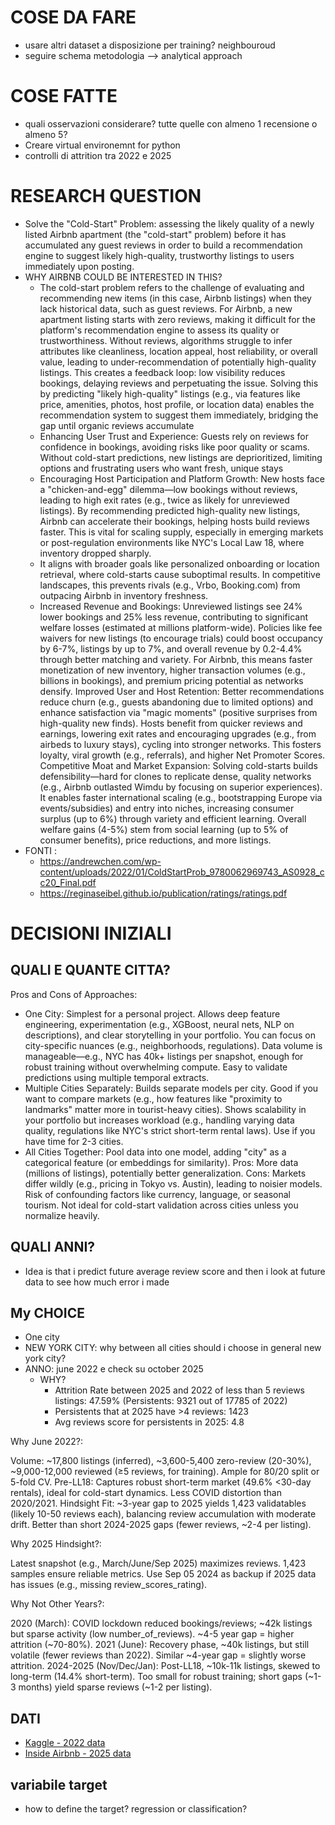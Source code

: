# COSE DA FARE
- usare altri dataset a disposizione per training? neighbouroud
- seguire schema metodologia --> analytical approach

  
# COSE FATTE
- quali osservazioni considerare? tutte quelle con almeno 1 recensione o almeno 5?
- Creare virtual environemnt for python
- controlli di attrition tra 2022 e 2025

# RESEARCH QUESTION
- Solve the "Cold-Start" Problem: assessing the likely quality of a newly listed Airbnb apartment (the "cold-start" problem) before it has accumulated any guest reviews in order to build a recommendation engine to suggest likely high-quality, trustworthy listings to users immediately upon posting.
- WHY AIRBNB COULD BE INTERESTED IN THIS?
  - The cold-start problem refers to the challenge of evaluating and recommending new items (in this case, Airbnb listings) when they lack historical data, such as guest reviews. For Airbnb, a new apartment listing starts with zero reviews, making it difficult for the platform's recommendation engine to assess its quality or trustworthiness. Without reviews, algorithms struggle to infer attributes like cleanliness, location appeal, host reliability, or overall value, leading to under-recommendation of potentially high-quality listings. This creates a feedback loop: low visibility reduces bookings, delaying reviews and perpetuating the issue. Solving this by predicting "likely high-quality" listings (e.g., via features like price, amenities, photos, host profile, or location data) enables the recommendation system to suggest them immediately, bridging the gap until organic reviews accumulate
  - Enhancing User Trust and Experience: Guests rely on reviews for confidence in bookings, avoiding risks like poor quality or scams. Without cold-start predictions, new listings are deprioritized, limiting options and frustrating users who want fresh, unique stays
  - Encouraging Host Participation and Platform Growth: New hosts face a "chicken-and-egg" dilemma—low bookings without reviews, leading to high exit rates (e.g., twice as likely for unreviewed listings). By recommending predicted high-quality new listings, Airbnb can accelerate their bookings, helping hosts build reviews faster. This is vital for scaling supply, especially in emerging markets or post-regulation environments like NYC's Local Law 18, where inventory dropped sharply.
  - It aligns with broader goals like personalized onboarding or location retrieval, where cold-starts cause suboptimal results. In competitive landscapes, this prevents rivals (e.g., Vrbo, Booking.com) from outpacing Airbnb in inventory freshness.
  - Increased Revenue and Bookings: Unreviewed listings see 24% lower bookings and 25% less revenue, contributing to significant welfare losses (estimated at millions platform-wide). Policies like fee waivers for new listings (to encourage trials) could boost occupancy by 6-7%, listings by up to 7%, and overall revenue by 0.2-4.4% through better matching and variety. For Airbnb, this means faster monetization of new inventory, higher transaction volumes (e.g., billions in bookings), and premium pricing potential as networks densify.
Improved User and Host Retention: Better recommendations reduce churn (e.g., guests abandoning due to limited options) and enhance satisfaction via "magic moments" (positive surprises from high-quality new finds). Hosts benefit from quicker reviews and earnings, lowering exit rates and encouraging upgrades (e.g., from airbeds to luxury stays), cycling into stronger networks. This fosters loyalty, viral growth (e.g., referrals), and higher Net Promoter Scores.
Competitive Moat and Market Expansion: Solving cold-starts builds defensibility—hard for clones to replicate dense, quality networks (e.g., Airbnb outlasted Wimdu by focusing on superior experiences). It enables faster international scaling (e.g., bootstrapping Europe via events/subsidies) and entry into niches, increasing consumer surplus (up to 6%) through variety and efficient learning. Overall welfare gains (4-5%) stem from social learning (up to 5% of consumer benefits), price reductions, and more listings.
- FONTI :
  - https://andrewchen.com/wp-content/uploads/2022/01/ColdStartProb_9780062969743_AS0928_cc20_Final.pdf
  - https://reginaseibel.github.io/publication/ratings/ratings.pdf 

# DECISIONI INIZIALI
## QUALI E QUANTE CITTA?
Pros and Cons of Approaches:

- One City: Simplest for a personal project. Allows deep feature engineering, experimentation (e.g., XGBoost, neural nets, NLP on descriptions), and clear storytelling in your portfolio. You can focus on city-specific nuances (e.g., neighborhoods, regulations). Data volume is manageable—e.g., NYC has 40k+ listings per snapshot, enough for robust training without overwhelming compute. Easy to validate predictions using multiple temporal extracts.
- Multiple Cities Separately: Builds separate models per city. Good if you want to compare markets (e.g., how features like "proximity to landmarks" matter more in tourist-heavy cities). Shows scalability in your portfolio but increases workload (e.g., handling varying data quality, regulations like NYC's strict short-term rental laws). Use if you have time for 2-3 cities.
- All Cities Together: Pool data into one model, adding "city" as a categorical feature (or embeddings for similarity). Pros: More data (millions of listings), potentially better generalization. Cons: Markets differ wildly (e.g., pricing in Tokyo vs. Austin), leading to noisier models. Risk of confounding factors like currency, language, or seasonal tourism. Not ideal for cold-start validation across cities unless you normalize heavily.

## QUALI ANNI?
- Idea is that i predict future average review score and then i look at future data to see how much error i made


## My CHOICE
- One city
- NEW YORK CITY: why between all cities should i choose in general new york city?
- ANNO: june 2022 e check su october 2025
  - WHY?
    - Attrition Rate between 2025 and 2022 of less than 5 reviews listings: 47.59% (Persistents: 9321 out of 17785 of 2022)
    - Persistents that at 2025 have >4 reviews: 1423
    - Avg reviews score for persistents in 2025: 4.8
   
Why June 2022?:

Volume: ~17,800 listings (inferred), ~3,600-5,400 zero-review (20-30%), ~9,000-12,000 reviewed (≥5 reviews, for training). Ample for 80/20 split or 5-fold CV.
Pre-LL18: Captures robust short-term market (49.6% <30-day rentals), ideal for cold-start dynamics. Less COVID distortion than 2020/2021.
Hindsight Fit: ~3-year gap to 2025 yields 1,423 validatables (likely 10-50 reviews each), balancing review accumulation with moderate drift. Better than short 2024-2025 gaps (fewer reviews, ~2-4 per listing).


Why 2025 Hindsight?:

Latest snapshot (e.g., March/June/Sep 2025) maximizes reviews. 1,423 samples ensure reliable metrics. Use Sep 05 2024 as backup if 2025 data has issues (e.g., missing review_scores_rating).


Why Not Other Years?:

2020 (March): COVID lockdown reduced bookings/reviews; ~42k listings but sparse activity (low number_of_reviews). ~4-5 year gap = higher attrition (~70-80%).
2021 (June): Recovery phase, ~40k listings, but still volatile (fewer reviews than 2022). Similar ~4-year gap = slightly worse attrition.
2024-2025 (Nov/Dec/Jan): Post-LL18, ~10k-11k listings, skewed to long-term (14.4% short-term). Too small for robust training; short gaps (~1-3 months) yield sparse reviews (~1-2 per listing).

## DATI
- [Kaggle - 2022 data](https://www.kaggle.com/datasets/dominoweir/inside-airbnb-nyc)
- [Inside Airbnb - 2025 data](https://insideairbnb.com/get-the-data/)
## variabile target
- how to define the target? regression or classification?


